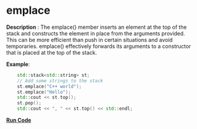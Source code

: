 # emplace

**Description** : The emplace() member inserts an element at the top
of the stack and constructs the element in place from the arguments
provided. This can be more efficient than push in certain situations
and avoid temporaries. emplace() effectively forwards its arguments to
a constructor that is placed at the top of the stack.

**Example**:
```cpp
    std::stack<std::string> st;
    // Add some strings to the stack
    st.emplace("C++ world");
    st.emplace("Hello");
    std::cout << st.top();
    st.pop();
    std::cout << ", " << st.top() << std::endl;
```
**[Run Code](https://rextester.com/TJAOH56215)**
